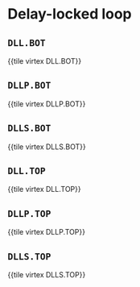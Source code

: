 # Delay-locked loop


## `DLL.BOT`

{{tile virtex DLL.BOT}}


## `DLLP.BOT`

{{tile virtex DLLP.BOT}}


## `DLLS.BOT`

{{tile virtex DLLS.BOT}}


## `DLL.TOP`

{{tile virtex DLL.TOP}}


## `DLLP.TOP`

{{tile virtex DLLP.TOP}}


## `DLLS.TOP`

{{tile virtex DLLS.TOP}}

